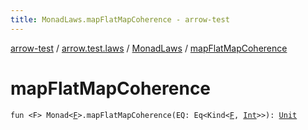 ```yaml
---
title: MonadLaws.mapFlatMapCoherence - arrow-test
---
```


[arrow-test](../../index.html) / [arrow.test.laws](../index.html) / [MonadLaws](index.html) / [mapFlatMapCoherence](./map-flat-map-coherence.html)

# mapFlatMapCoherence

`fun <F> Monad<`[`F`](map-flat-map-coherence.html#F)`>.mapFlatMapCoherence(EQ: Eq<Kind<`[`F`](map-flat-map-coherence.html#F)`, `[`Int`](https://kotlinlang.org/api/latest/jvm/stdlib/kotlin/-int/index.html)`>>): `[`Unit`](https://kotlinlang.org/api/latest/jvm/stdlib/kotlin/-unit/index.html)